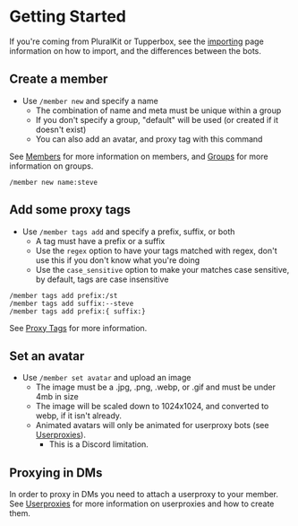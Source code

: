 # Getting Started

If you're coming from PluralKit or Tupperbox, see the [importing](/guide/importing.md) page information on how to import, and the differences between the bots.

## Create a member

- Use `/member new` and specify a name
  - The combination of name and meta must be unique within a group
  - If you don't specify a group, "default" will be used (or created if it doesn't exist)
  - You can also add an avatar, and proxy tag with this command

See [Members](/guide/members.md) for more information on members, and [Groups](/guide/groups.md) for more information on groups.

```text :no-line-numbers
/member new name:steve
```

## Add some proxy tags

- Use `/member tags add` and specify a prefix, suffix, or both
  - A tag must have a prefix or a suffix
  - Use the `regex` option to have your tags matched with regex, don't use this if you don't know what you're doing
  - Use the `case_sensitive` option to make your matches case sensitive, by default, tags are case insensitive
```text :no-line-numbers
/member tags add prefix:/st
/member tags add suffix:--steve
/member tags add prefix:{ suffix:}
```

See [Proxy Tags](/guide/members.md#proxy-tags) for more information.

## Set an avatar

- Use `/member set avatar` and upload an image
  - The image must be a .jpg, .png, .webp, or .gif and must be under 4mb in size
  - The image will be scaled down to 1024x1024, and converted to webp, if it isn't already.
  - Animated avatars will only be animated for userproxy bots (see [Userproxies](/guide/userproxies.md)).
    - This is a Discord limitation.

## Proxying in DMs

In order to proxy in DMs you need to attach a userproxy to your member.
See [Userproxies](/guide/userproxies.md) for more information on userproxies and how to create them.